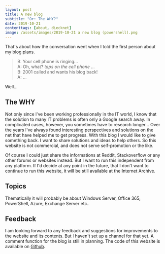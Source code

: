```yaml
---
layout: post
title: A new blog
subtitle: "Or: The WHY?"
date: 2019-10-21
contenttags: [about, diecknet]
image: /assets/images/2019-10-21 a new blog (powershell).png
---
```

That's about how the conversation went when I told the first person about my blog plans.

> B: Your cell phone is ringing...  
> A: Oh, what? *taps on the cell phone* ...  
> B: 2001 called and wants his blog back!  
> A: ...  

Well...

## The WHY

Not only since I've been working professionally in the IT world, I know that the solution to many IT problems is often only a Google search away. In complicated cases, however, you sometimes have to research longer... Over the years I've always found interesting perspectives and solutions on the net that have helped me to get progress. With this blog I would like to give something back. I want to share solutions and ideas to help others. So this website is not commercial, and does not serve self-promotion or the like.

Of course I could just share the informations at Reddit, Stackoverflow or any other forums or websites instead. But I want to run this independent from any platform. If I'd decide at any point in the future, that I don't want to continue to run this website, it will be still available at the Internet Archive.

## Topics

Thematically it will probably be about Windows Server, Office 365, PowerShell, Azure, Exchange Server etc..

## Feedback

I am looking forward to any feedback and suggestions for improvements to the website and its contents. But I haven't set up a channel for that yet. A comment function for the blog is still in planning. The code of this website is available on [Github](https://github.com/diecknet/diecknet-blog).
